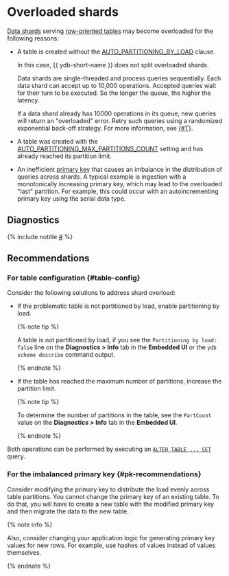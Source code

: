 # Overloaded shards

[Data shards](../../../concepts/glossary.md#data-shard) serving [row-oriented tables](../../../concepts/datamodel/table.md#row-oriented-tables) may become overloaded for the following reasons:

* A table is created without the [AUTO_PARTITIONING_BY_LOAD](../../../concepts/datamodel/table.md#AUTO_PARTITIONING_BY_LOAD) clause.

    In this case, {{ ydb-short-name }} does not split overloaded shards.

    Data shards are single-threaded and process queries sequentially. Each data shard can accept up to 10,000 operations. Accepted queries wait for their turn to be executed. So the longer the queue, the higher the latency.

    If a data shard already has 10000 operations in its queue, new queries will return an "overloaded" error. Retry such queries using a randomized exponential back-off strategy. For more information, see [{#T}](../queries/overloaded-errors.md).

* A table was created with the [AUTO_PARTITIONING_MAX_PARTITIONS_COUNT](../../../concepts/datamodel/table.md#AUTO_PARTITIONING_MAX_PARTITIONS_COUNT) setting and has already reached its partition limit.

* An inefficient [primary key](../../../concepts/glossary.md#primary-key) that causes an imbalance in the distribution of queries across shards. A typical example is ingestion with a monotonically increasing primary key, which may lead to the overloaded "last" partition. For example, this could occur with an autoincrementing primary key using the serial data type.

## Diagnostics

<!-- The include is added to allow partial overrides in overlays  -->
{% include notitle [#](_includes/overloaded-shards-diagnostics.md) %}

## Recommendations

### For table configuration {#table-config}

Consider the following solutions to address shard overload:

* If the problematic table is not partitioned by load, enable partitioning by load.

    {% note tip %}

    A table is not partitioned by load, if you see the `Partitioning by load: false` line on the **Diagnostics > Info** tab in the **Embedded UI** or the  `ydb scheme describe` command output.

    {% endnote %}

* If the table has reached the maximum number of partitions, increase the partition limit.

    {% note tip %}

    To determine the number of partitions in the table, see the `PartCount` value on the **Diagnostics > Info** tab in the **Embedded UI**.

    {% endnote %}


Both operations can be performed by executing an [`ALTER TABLE ... SET`](../../../yql/reference/syntax/alter_table/set.md) query.


### For the imbalanced primary key {#pk-recommendations}

Consider modifying the primary key to distribute the load evenly across table partitions. You cannot change the primary key of an existing table. To do that, you will have to create a new table with the modified primary key and then migrate the data to the new table.

{% note info %}

Also, consider changing your application logic for generating primary key values for new rows. For example, use hashes of values instead of values themselves.

{% endnote %}

